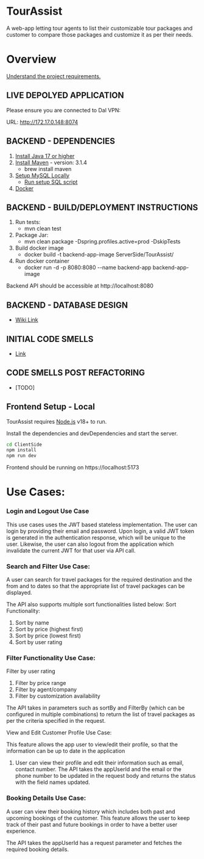 # TourAssist

A web-app letting tour agents to list their customizable tour packages and customer to compare those packages and customize it as per their needs.

# Overview

[Understand the project requirements.](https://dalu.sharepoint.com/:p:/r/teams/CSCI5308_Fall2023/_layouts/15/Doc.aspx?sourcedoc=%7BB2F1C7A0-286C-491A-B9E0-598ADE2064E0%7D&file=Group_9_TourAssist.pptx&action=edit&mobileredirect=true "Project description")

## LIVE DEPOLYED APPLICATION

Please ensure you are connected to Dal VPN:

URL: http://172.17.0.148:8074

## BACKEND - DEPENDENCIES

1. [Install Java 17 or higher](https://www.oracle.com/java/technologies/javase/jdk17-archive-downloads.html)
2. [Install Maven](https://formulae.brew.sh/formula/maven) - version: 3.1.4
   * brew install maven
3. [Setup MySQL Locally](https://www.mysql.com/downloads/)
   * [Run setup SQL script](https://git.cs.dal.ca/courses/2023-fall/csci-5308/Group15/-/blob/main/ServerSide/TourAssist/sql/db-structure.sql)
4. [Docker](https://www.docker.com/products/docker-desktop/)

## BACKEND - BUILD/DEPLOYMENT INSTRUCTIONS

1. Run tests:
   * mvn clean test
2. Package Jar:
   * mvn clean package -Dspring.profiles.active=prod -DskipTests
3. Build docker image
   * docker build -t backend-app-image ServerSide/TourAssist/
4. Run docker container
   * docker run -d -p 8080:8080 --name backend-app backend-app-image

Backend API should be accessible at http://localhost:8080

## BACKEND - DATABASE DESIGN
* [Wiki Link](https://git.cs.dal.ca/courses/2023-fall/csci-5308/Group15/-/wikis/Database-Design)

## INITIAL CODE SMELLS

* [Link](https://git.cs.dal.ca/courses/2023-fall/csci-5308/Group15/-/wikis/Implementation-and-Design-Smell-and-Architecture-Designite-Reports)

## CODE SMELLS POST REFACTORING

* [TODO]

## Frontend Setup - Local

TourAssist requires [Node.js](https://nodejs.org/) v18+ to run.

Install the dependencies and devDependencies and start the server.

```sh
cd ClientSide
npm install
npm run dev
```

Frontend should be running on https://localhost:5173


# Use Cases:


### Login  and Logout Use Case 

This use cases uses the JWT based stateless implementation. The user can login by providing their email and password.
Upon login, a valid JWT token is generated in the authentication response, which will be unique to the user.
Likewise, the user can also logout from the application which invalidate the current JWT for that user via API call.

### Search and Filter Use Case:

A user can search for travel packages for the required destination and the from and to dates so that the 
appropriate list of travel packages can be displayed.

The API also supports multiple sort functionalities listed below:
Sort Functionality:

1. Sort by name
2. Sort by price (highest first)
3. Sort by price (lowest first)
4. Sort by user rating

### Filter Functionality Use Case:

Filter by user rating
1. Filter by price range
2. Filter by agent/company
3. Filter by customization availability

The API takes in parameters such as sortBy and FilterBy (which can be configured in multiple combinations) to return 
the list of travel packages as per the criteria 
specified in the request.

View and Edit Customer Profile Use Case:

This feature allows the app user to view/edit their profile, so that the information can be up to date in the application

1. User can view their profile and edit their information such as email, contact number.
The API takes the appUserId and the email or the phone number to be updated in the request body and returns the status
with the field names updated.

### Booking Details Use Case:

A user can view their booking history which includes both past and upcoming bookings of the customer. This feature 
allows the user to keep track of their past and future bookings in order to have a better user experience.

The API takes the appUserId has a request parameter and fetches the required booking details.







 


